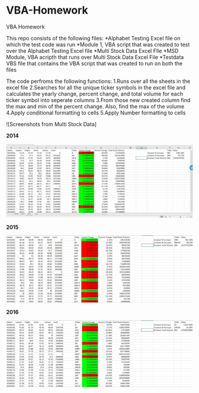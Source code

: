 # VBA-Homework
VBA Homework

This repo consists of the following files:
    *Alphabet Testing Excel file on which the test code was run
    *Module 1, VBA script that was created to test over the Alphabet Testing Excel file
    *Multi Stock Data Excel FIle
    *MSD Module, VBA acripth that runs over Multi Stock Data Excel File
    *Testdata VBS file that contains the VBA script that was created to run on both the files

The code perfroms the following functions:
    1.Runs over all the sheets in the excel file
    2.Searches for all the unique ticker symbols in the excel file and calculates the yearly change, percent change, and total volume for each ticker symbol into seperate columns
    3.From those new created column find the max and min of the percent change. Also, find the max of the volume
    4.Apply conditional formatting to cells
    5.Apply Number formatting to cells

![Screenshots from Multi Stock Data]

**2014**

![2014](Images/2014.jpg)

**2015**

![2015](Images/2015.jpg)

**2016**

![2016](Images/2016.jpg)
